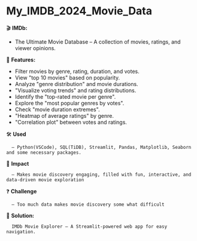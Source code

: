# My_IMDB_2024_Movie_Data
🎬 **IMDb:** 
   - The Ultimate Movie Database – A collection of movies, ratings, and viewer opinions.

🔎 **Features:**
  - Filter movies by genre, rating, duration, and votes.
  - View "top 10 movies" based on popularity.
  - Analyze "genre distribution" and movie durations.
  - "Visualize voting trends" and rating distributions.
  - Identify the "top-rated movie per genre".
  - Explore the "most popular genres by votes".
  - Check "movie duration extremes".
  - "Heatmap of average ratings" by genre.
  - "Correlation plot" between votes and ratings. 


🛠️ **Used**

      – Python(VSCode), SQL(TiDB), Streamlit, Pandas, Matplotlib, Seaborn and some necessary packages.

🎥 **Impact** 

      – Makes movie discovery engaging, filled with fun, interactive, and data-driven movie exploration

❓ **Challenge**

      – Too much data makes movie discovery some what difficult

🚀 **Solution:** 

      IMDb Movie Explorer – A Streamlit-powered web app for easy navigation.


